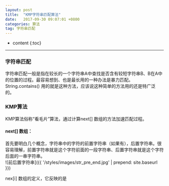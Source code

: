 ```yaml
---
layout: post
title:  "KMP字符串匹配算法"
date:   2017-09-30 09:07:01 +0800
categories: 算法
tag: 字符串匹配
---
```


* content
{:toc}


-------
### 字符串匹配 
字符串匹配一般是指在较长的一个字符串A中查找是否含有较短字符串B、B在A中的位置的过程。最容易想到、也是最长用的一种办法是暴力匹配。String.contains() 用的就是这种方法，应该说这种简单的方法用的还是特广泛的。


### KMP算法
KMP算法俗称“看毛片”算法，通过计算next[] 数组的方法加速匹配过程。

#### next[] 数组：
首先要明白几个概念，字符串中的字符的前置字符串（如果有），后置字符串。很容易理解，前置字符串就是这个字符前面的一段字符串、后置字符串就是这个字符后面的一串字符串。<br/>
![前后置字符串]({{ '/styles/images/str_pre_end.jpg' | prepend: site.baseurl }})<br/>

nex[i] 数组的定义，它反映的是